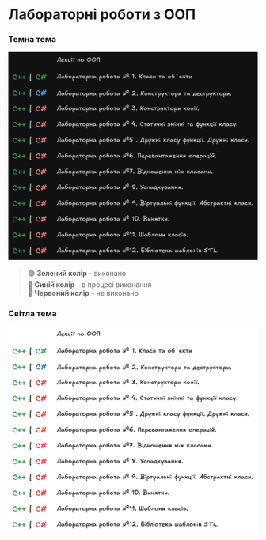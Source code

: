 # Лабораторні роботи з ООП

### Темна тема

![Список лабораторних робіт - темна тема](images/oop-dark.png)

> 🟢 **Зелений колір** - виконано  
> 🔵 **Синій колір** - в процесі виконання  
> 🔴 **Червоний колір** - не виконано

### Світла тема

![Список лабораторних робіт - світла тема](images/oop-white.png)
